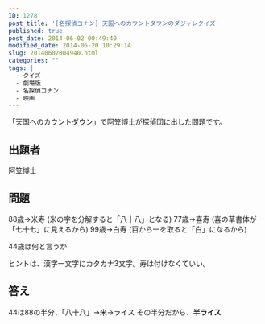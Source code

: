 ```yaml
---
ID: 1278
post_title: '[名探偵コナン] 天国へのカウントダウンのダジャレクイズ'
published: true
post_date: 2014-06-02 00:49:40
modified_date: 2014-06-20 10:29:14
slug: 20140602004940.html
categories: ""
tags: |
  - クイズ
  - 劇場版
  - 名探偵コナン
  - 映画
---
```

「天国へのカウントダウン」で阿笠博士が探偵団に出した問題です。
<!--more-->
<h2>出題者</h2>
阿笠博士

<h2>問題</h2>
88歳→米寿 (米の字を分解すると「八十八」となる)
77歳→喜寿 (喜の草書体が「七十七」に見えるから)
99歳→白寿 (百から一を取ると「白」になるから)

44歳は何と言うか

ヒントは、漢字一文字にカタカナ3文字。寿は付けなくていい。

<h2>答え</h2>
44は88の半分、「八十八」→米→ライス
その半分だから、<strong>半ライス</strong>